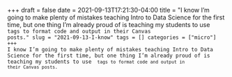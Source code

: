 +++draft = falsedate = 2021-09-13T17:21:30-04:00title = "I know I’m going to make plenty of mistakes teaching Intro to Data Science for the first time, but one thing I’m already proud of is teaching my students to use <code> tags to format code and output in their Canvas posts."slug = "2021-09-13-I-know"tags = []categories = ["micro"]+++I know I’m going to make plenty of mistakes teaching Intro to Data Science for the first time, but one thing I’m already proud of is teaching my students to use <code> tags to format code and output in their Canvas posts.